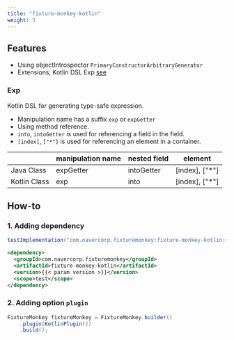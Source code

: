 ```yaml
---
title: "fixture-monkey-kotlin"
weight: 3
---
```


## Features
- Using objectIntrospector `PrimaryConstructorArbitraryGenerator`
- Extensions, Kotlin DSL Exp [see](https://github.com/naver/fixture-monkey/blob/main/fixture-monkey-kotlin/src/main/kotlin/com/navercorp/fixturemonkey/kotlin/FixtureMonkeyExtensions.kt)

### Exp
Kotlin DSL for generating type-safe expression.

* Manipulation name has a suffix `exp` or `expGetter`
* Using method reference.
* `into`, `intoGetter` is used for referencing a field in the field.
* `[index]`, `["*"]` is used for referencing an element in a container. 

|              | manipulation name | nested field | element        | 
|--------------|-------------------|--------------|----------------|
| Java Class   | expGetter         | intoGetter   | [index], ["*"] |
| Kotlin Class | exp               | into         | [index], ["*"] |

## How-to
### 1. Adding dependency
```groovy
testImplementation("com.navercorp.fixturemonkey:fixture-monkey-kotlin:{{< param version >}}")
```

```xml
<dependency>
  <groupId>com.navercorp.fixturemonkey</groupId>
  <artifactId>fixture-monkey-kotlin</artifactId>
  <version>{{< param version >}}</version>
  <scope>test</scope>
</dependency>
```

### 2. Adding option `plugin`
```java
FixtureMonkey fixtureMonkey = FixtureMonkey.builder()
    .plugin(KotlinPlugin())
    .build();
```
